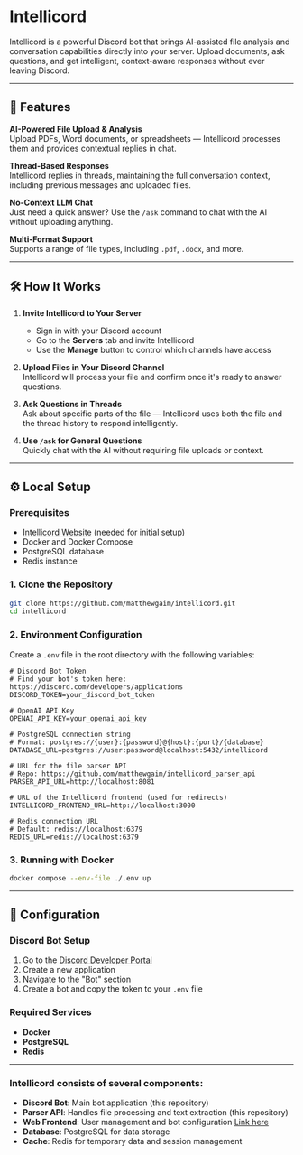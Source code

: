 # Intellicord

Intellicord is a powerful Discord bot that brings AI-assisted file analysis and conversation capabilities directly into your server. Upload documents, ask questions, and get intelligent, context-aware responses without ever leaving Discord.

---

## 🚀 Features

**AI-Powered File Upload & Analysis**  
Upload PDFs, Word documents, or spreadsheets — Intellicord processes them and provides contextual replies in chat.

**Thread-Based Responses**  
Intellicord replies in threads, maintaining the full conversation context, including previous messages and uploaded files.

**No-Context LLM Chat**  
Just need a quick answer? Use the `/ask` command to chat with the AI without uploading anything.

**Multi-Format Support**  
Supports a range of file types, including `.pdf`, `.docx`, and more.

---

## 🛠 How It Works

1. **Invite Intellicord to Your Server**  
   - Sign in with your Discord account  
   - Go to the **Servers** tab and invite Intellicord  
   - Use the **Manage** button to control which channels have access

2. **Upload Files in Your Discord Channel**  
   Intellicord will process your file and confirm once it's ready to answer questions.

3. **Ask Questions in Threads**  
   Ask about specific parts of the file — Intellicord uses both the file and the thread history to respond intelligently.

4. **Use `/ask` for General Questions**  
   Quickly chat with the AI without requiring file uploads or context.

---

## ⚙️ Local Setup

### Prerequisites

- [Intellicord Website](https://github.com/matthewgaim/intellicord-website) (needed for initial setup)
- Docker and Docker Compose
- PostgreSQL database
- Redis instance

### 1. Clone the Repository

```bash
git clone https://github.com/matthewgaim/intellicord.git
cd intellicord
```

### 2. Environment Configuration

Create a `.env` file in the root directory with the following variables:

```env
# Discord Bot Token
# Find your bot's token here: https://discord.com/developers/applications
DISCORD_TOKEN=your_discord_bot_token

# OpenAI API Key
OPENAI_API_KEY=your_openai_api_key

# PostgreSQL connection string
# Format: postgres://{user}:{password}@{host}:{port}/{database}
DATABASE_URL=postgres://user:password@localhost:5432/intellicord

# URL for the file parser API
# Repo: https://github.com/matthewgaim/intellicord_parser_api
PARSER_API_URL=http://localhost:8081

# URL of the Intellicord frontend (used for redirects)
INTELLICORD_FRONTEND_URL=http://localhost:3000

# Redis connection URL
# Default: redis://localhost:6379
REDIS_URL=redis://localhost:6379
```

### 3. Running with Docker

```bash
docker compose --env-file ./.env up
```

---

## 🔧 Configuration

### Discord Bot Setup

1. Go to the [Discord Developer Portal](https://discord.com/developers/applications)
2. Create a new application
3. Navigate to the "Bot" section
4. Create a bot and copy the token to your `.env` file

### Required Services
- **Docker**
- **PostgreSQL**
- **Redis**
---

### Intellicord consists of several components:

- **Discord Bot**: Main bot application (this repository)
- **Parser API**: Handles file processing and text extraction (this repository)
- **Web Frontend**: User management and bot configuration [Link here](https://github.com/matthewgaim/intellicord-website)
- **Database**: PostgreSQL for data storage
- **Cache**: Redis for temporary data and session management
